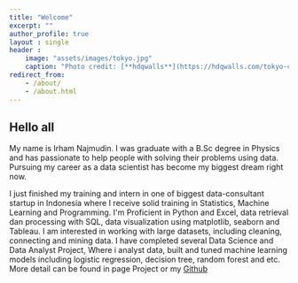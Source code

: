 ```yaml
---
title: "Welcome"
excerpt: ""
author_profile: true
layout : single
header :
    image: "assets/images/tokyo.jpg"
    caption: "Photo credit: [**hdqwalls**](https://hdqwalls.com/tokyo-cityscape-anime-4k-wallpaper)"
redirect_from: 
    - /about/
    - /about.html
---
```


## Hello all
My name is Irham Najmudin. I was graduate with a B.Sc degree in Physics and has passionate to help people with solving their problems using data. Pursuing my career as a data scientist has become my biggest dream right now. 

I just finished my training and intern in one of biggest data-consultant startup in Indonesia where I receive solid training in Statistics, Machine Learning and Programming. I'm Proficient in Python and Excel, data retrieval dan processing with SQL, data visualization using matplotlib, seaborn and Tableau. I am interested in working with large datasets, including cleaning, connecting and mining data. I have completed several Data Science and Data Analyst Project, Where i analyst data, built and tuned machine learning models including logistic regression, decision tree, random forest and etc. More detail can be found in page Project or my [Github](https://github.com/irhamnaj/)



